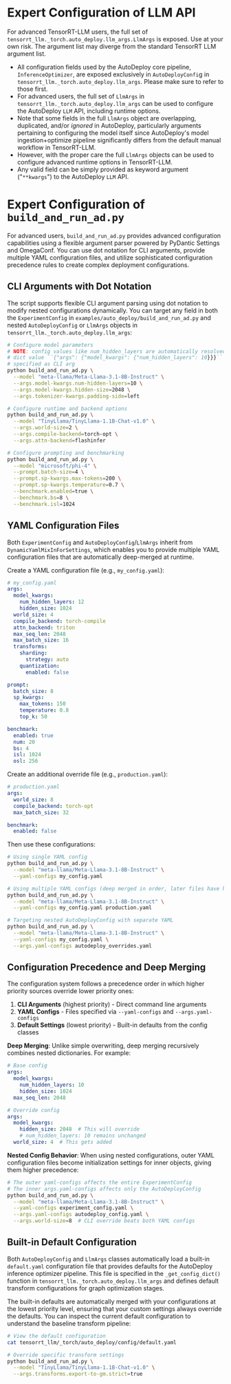 # Expert Configuration of LLM API

For advanced TensorRT-LLM users, the full set of `tensorrt_llm._torch.auto_deploy.llm_args.LlmArgs` is exposed. Use at your own risk. The argument list may diverge from the standard TensorRT LLM argument list.

- All configuration fields used by the AutoDeploy core pipeline, `InferenceOptimizer`, are exposed exclusively in `AutoDeployConfi`g in `tensorrt_llm._torch.auto_deploy.llm_args`.
  Please make sure to refer to those first.
- For advanced users, the full set of `LlmArgs` in `tensorrt_llm._torch.auto_deploy.llm_args` can be used to configure the AutoDeploy `LLM` API, including runtime options.
- Note that some fields in the full `LlmArgs`
  object are overlapping, duplicated, and/or _ignored_ in AutoDeploy, particularly arguments
  pertaining to configuring the model itself since AutoDeploy's model ingestion+optimize pipeline
  significantly differs from the default manual workflow in TensorRT-LLM.
- However, with the proper care the full `LlmArgs`
  objects can be used to configure advanced runtime options in TensorRT-LLM.
- Any valid field can be simply provided as keyword argument ("`**kwargs`") to the AutoDeploy `LLM` API.

# Expert Configuration of `build_and_run_ad.py`

For advanced users, `build_and_run_ad.py` provides advanced configuration capabilities using a flexible argument parser powered by PyDantic Settings and OmegaConf. You can use dot notation for CLI arguments, provide multiple YAML configuration files, and utilize sophisticated configuration precedence rules to create complex deployment configurations.

## CLI Arguments with Dot Notation

The script supports flexible CLI argument parsing using dot notation to modify nested configurations dynamically. You can target any field in both the `ExperimentConfig` in `examples/auto_deploy/build_and_run_ad.py` and nested `AutoDeployConfig` or `LlmArgs` objects in `tensorrt_llm._torch.auto_deploy.llm_args`:

```bash
# Configure model parameters
# NOTE: config values like num_hidden_layers are automatically resolved into the appropriate nested
# dict value ``{"args": {"model_kwargs": {"num_hidden_layers": 10}}}`` although not explicitly
# specified as CLI arg
python build_and_run_ad.py \
  --model "meta-llama/Meta-Llama-3.1-8B-Instruct" \
  --args.model-kwargs.num-hidden-layers=10 \
  --args.model-kwargs.hidden-size=2048 \
  --args.tokenizer-kwargs.padding-side=left

# Configure runtime and backend options
python build_and_run_ad.py \
  --model "TinyLlama/TinyLlama-1.1B-Chat-v1.0" \
  --args.world-size=2 \
  --args.compile-backend=torch-opt \
  --args.attn-backend=flashinfer

# Configure prompting and benchmarking
python build_and_run_ad.py \
  --model "microsoft/phi-4" \
  --prompt.batch-size=4 \
  --prompt.sp-kwargs.max-tokens=200 \
  --prompt.sp-kwargs.temperature=0.7 \
  --benchmark.enabled=true \
  --benchmark.bs=8 \
  --benchmark.isl=1024
```

## YAML Configuration Files

Both `ExperimentConfig` and `AutoDeployConfig`/`LlmArgs` inherit from `DynamicYamlMixInForSettings`, which enables you to provide multiple YAML configuration files that are automatically deep-merged at runtime.

Create a YAML configuration file (e.g., `my_config.yaml`):

```yaml
# my_config.yaml
args:
  model_kwargs:
    num_hidden_layers: 12
    hidden_size: 1024
  world_size: 4
  compile_backend: torch-compile
  attn_backend: triton
  max_seq_len: 2048
  max_batch_size: 16
  transforms:
    sharding:
      strategy: auto
    quantization:
      enabled: false

prompt:
  batch_size: 8
  sp_kwargs:
    max_tokens: 150
    temperature: 0.8
    top_k: 50

benchmark:
  enabled: true
  num: 20
  bs: 4
  isl: 1024
  osl: 256
```

Create an additional override file (e.g., `production.yaml`):

```yaml
# production.yaml
args:
  world_size: 8
  compile_backend: torch-opt
  max_batch_size: 32

benchmark:
  enabled: false
```

Then use these configurations:

```bash
# Using single YAML config
python build_and_run_ad.py \
  --model "meta-llama/Meta-Llama-3.1-8B-Instruct" \
  --yaml-configs my_config.yaml

# Using multiple YAML configs (deep merged in order, later files have higher priority)
python build_and_run_ad.py \
  --model "meta-llama/Meta-Llama-3.1-8B-Instruct" \
  --yaml-configs my_config.yaml production.yaml

# Targeting nested AutoDeployConfig with separate YAML
python build_and_run_ad.py \
  --model "meta-llama/Meta-Llama-3.1-8B-Instruct" \
  --yaml-configs my_config.yaml \
  --args.yaml-configs autodeploy_overrides.yaml
```

## Configuration Precedence and Deep Merging

The configuration system follows a precedence order in which higher priority sources override lower priority ones:

1. **CLI Arguments** (highest priority) - Direct command line arguments
1. **YAML Configs** - Files specified via `--yaml-configs` and `--args.yaml-configs`
1. **Default Settings** (lowest priority) - Built-in defaults from the config classes

**Deep Merging**: Unlike simple overwriting, deep merging recursively combines nested dictionaries. For example:

```yaml
# Base config
args:
  model_kwargs:
    num_hidden_layers: 10
    hidden_size: 1024
  max_seq_len: 2048
```

```yaml
# Override config
args:
  model_kwargs:
    hidden_size: 2048  # This will override
    # num_hidden_layers: 10 remains unchanged
  world_size: 4  # This gets added
```

**Nested Config Behavior**: When using nested configurations, outer YAML configuration files become initialization settings for inner objects, giving them higher precedence:

```bash
# The outer yaml-configs affects the entire ExperimentConfig
# The inner args.yaml-configs affects only the AutoDeployConfig
python build_and_run_ad.py \
  --model "meta-llama/Meta-Llama-3.1-8B-Instruct" \
  --yaml-configs experiment_config.yaml \
  --args.yaml-configs autodeploy_config.yaml \
  --args.world-size=8  # CLI override beats both YAML configs
```

## Built-in Default Configuration

Both `AutoDeployConfig` and `LlmArgs` classes automatically load a built-in `default.yaml` configuration file that provides defaults for the AutoDeploy inference optimizer pipeline. This file is specified in the `_get_config_dict()` function in `tensorrt_llm._torch.auto_deploy.llm_args` and defines default transform configurations for graph optimization stages.

The built-in defaults are automatically merged with your configurations at the lowest priority level, ensuring that your custom settings always override the defaults. You can inspect the current default configuration to understand the baseline transform pipeline:

```bash
# View the default configuration
cat tensorrt_llm/_torch/auto_deploy/config/default.yaml

# Override specific transform settings
python build_and_run_ad.py \
  --model "TinyLlama/TinyLlama-1.1B-Chat-v1.0" \
  --args.transforms.export-to-gm.strict=true
```
